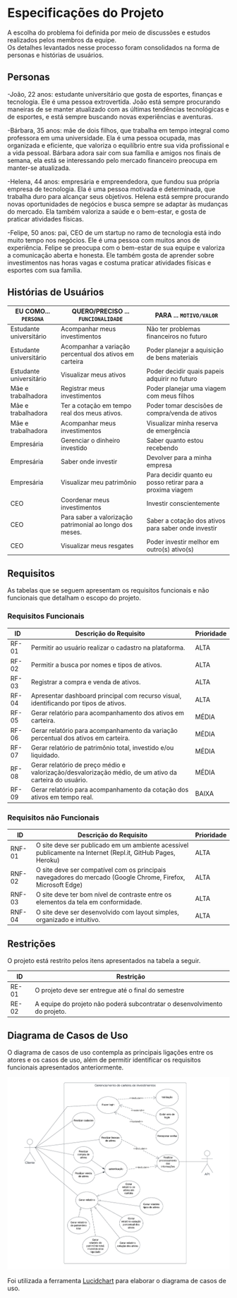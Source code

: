 # Especificações do Projeto

A escolha do problema foi definida por meio de discussões e estudos realizados pelos membros da equipe.  
Os detalhes levantados nesse processo foram consolidados na forma de personas e histórias de usuários.

## Personas

-João, 22 anos: estudante universitário que gosta de esportes, finanças e tecnologia. Ele é uma pessoa extrovertida. João está sempre procurando maneiras de se manter atualizado com as últimas tendências tecnológicas e de esportes, e está sempre buscando novas experiências e aventuras.

-Bárbara, 35 anos: mãe de dois filhos, que trabalha em tempo integral como professora em uma universidade. Ela é uma pessoa ocupada, mas organizada e eficiente, que valoriza o equilíbrio entre sua vida profissional e a vida pessoal. Bárbara adora sair com sua família e amigos nos finais de semana, ela está se interessando pelo mercado financeiro preocupa em manter-se atualizada.

-Helena, 44 anos: empresária e empreendedora, que fundou sua própria empresa de tecnologia. Ela é uma pessoa motivada e determinada, que trabalha duro para alcançar seus objetivos. Helena está sempre procurando novas oportunidades de negócios e busca sempre se adaptar às mudanças do mercado. Ela também valoriza a saúde e o bem-estar, e gosta de praticar atividades físicas.

-Felipe, 50 anos: pai, CEO de um startup no ramo de tecnologia está indo muito tempo nos negócios. Ele é uma pessoa com muitos anos de experiência. Felipe se preocupa com o bem-estar de sua equipe e valoriza a comunicação aberta e honesta. Ele também gosta de aprender sobre investimentos nas horas vagas e costuma praticar atividades físicas e esportes com sua família. 

## Histórias de Usuários

| EU COMO... `PERSONA`    | QUERO/PRECISO ... `FUNCIONALIDADE`                 | PARA ... `MOTIVO/VALOR`                              |
|-------------------------|----------------------------------------------------|------------------------------------------------------|
| Estudante universitário | Acompanhar meus investimentos                      | Não ter problemas financeiros no futuro              |
| Estudante universitário | Acompanhar a variação percentual dos ativos em carteira | Poder planejar a aquisição de bens materiais    |
| Estudante universitário | Visualizar meus ativos                                   | Poder decidir quais papeis adquirir no futuro  |
| Mãe e trabalhadora      | Registrar meus investimentos                       | Poder planejar uma viagem com meus filhos            |
| Mãe e trabalhadora      | Ter a cotação em tempo real dos meus ativos.       | Poder tomar descisões de compra/venda de ativos      |
| Mãe e trabalhadora      | Acompanhar meus investimentos                            | Visualizar minha reserva de emergência         |
| Empresária              | Gerenciar o dinheiro investido                     | Saber quanto estou recebendo           |
| Empresária              | Saber onde investir                                | Devolver para a minha empresa          |
| Empresária              | Visualizar meu patrimônio                          | Para decidir quanto eu posso retirar para a proxima viagem |
| CEO                     | Coordenar meus investimentos                       | Investir conscientemente               |
| CEO                     | Para saber a valorização patrimonial ao longo dos meses.| Saber a cotação dos ativos para saber onde investir|
| CEO                     | Visualizar meus resgates                           | Poder investir melhor em outro(s) ativo(s)      |

## Requisitos

As tabelas que se seguem apresentam os requisitos funcionais e não funcionais que detalham o escopo do projeto.

### Requisitos Funcionais

|ID    | Descrição do Requisito  | Prioridade |
|------|-----------------------------------------|----|
|RF-01| Permitir ao usuário realizar o cadastro na plataforma. | ALTA | 
|RF-02| Permitir a busca por nomes e tipos de ativos.   | ALTA |
|RF-03| Registrar a compra e venda de ativos.   | ALTA |
|RF-04| Apresentar dashboard principal com recurso visual, identificando por tipos de ativos.   | ALTA |
|RF-05| Gerar relatório para acompanhamento dos ativos em carteira.    | MÉDIA |
|RF-06| Gerar relatório para acompanhamento da variação percentual dos ativos em carteira.    | MÉDIA |
|RF-07| Gerar relatório de patrimônio total, investido e/ou liquidado.    | MÉDIA |
|RF-08| Gerar relatório de preço médio e valorização/desvalorização médio, de um ativo da carteira do usuário.| MÉDIA |
|RF-09| Gerar relatório para acompanhamento da cotação dos ativos em tempo real.     | BAIXA |

### Requisitos não Funcionais

|ID     | Descrição do Requisito  |Prioridade |
|-------|-------------------------|----|
|RNF-01| O site deve ser publicado em um ambiente acessível publicamente na Internet (Repl.it, GitHub Pages, Heroku)  | ALTA | 
|RNF-02| O site deve ser compatível com os principais navegadores do mercado (Google Chrome, Firefox, Microsoft Edge) |  ALTA | 
|RNF-03| O site deve ter bom nível de contraste entre os elementos da tela em conformidade. |  ALTA |
|RNF-04| O site deve ser desenvolvido com layout simples, organizado e intuitivo. |  ALTA |

## Restrições

O projeto está restrito pelos itens apresentados na tabela a seguir.

|ID| Restrição                                             |
|--|-------------------------------------------------------|
|RE-01| O projeto deve ser entregue até o final do semestre |
|RE-02| A equipe do projeto não poderá subcontratar o desenvolvimento do projeto.        |

## Diagrama de Casos de Uso

O diagrama de casos de uso contempla as principais ligações entre os atores e os casos de uso, além de permitir identificar os requisitos funcionais apresentados anteriormente.

![Diagrama de uso](./img/Diagrama-caso-uso.png "Diagrama do sistema")

Foi utilizada a ferramenta [Lucidchart](https://www.lucidchart.com/) para elaborar o diagrama de casos de uso.
